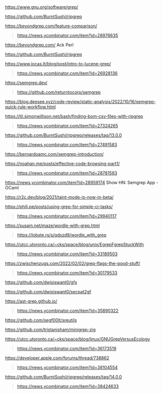 https://www.gnu.org/software/grep/

https://github.com/BurntSushi/ripgrep

https://beyondgrep.com/feature-comparison/
> https://news.ycombinator.com/item?id=28976635

https://beyondgrep.com/ Ack Perl

https://github.com/BurntSushi/ripgrep

https://www.jocas.lt/blog/post/intro-to-lucene-grep/
> https://news.ycombinator.com/item?id=26928136

https://semgrep.dev/
> https://github.com/returntocorp/semgrep

https://blog.deesee.xyz/code-review/static-analysis/2022/10/16/semgrep-quick-rule-workflow.html

https://til.simonwillison.net/bash/finding-bom-csv-files-with-ripgrep
> https://news.ycombinator.com/item?id=27324265

https://github.com/BurntSushi/ripgrep/releases/tag/13.0.0
> https://news.ycombinator.com/item?id=27491583

https://bernardoamc.com/semgrep-introduction/

https://noahan.me/posts/effective-code-browsing-part1/
> https://news.ycombinator.com/item?id=28781583

https://news.ycombinator.com/item?id=28959174 Show HN: Semgrep App - OCaml

https://r2c.dev/blog/2021/taint-mode-is-now-in-beta/

https://phili.pe/posts/using-grep-for-simple-ci-tasks/
> https://news.ycombinator.com/item?id=29940117

https://susam.net/maze/wordle-with-grep.html
> https://lobste.rs/s/qdszd9/wordle_with_grep

https://utcc.utoronto.ca/~cks/space/blog/unix/EgrepFgrepStuckWith
> https://news.ycombinator.com/item?id=33189503

https://zwischenzugs.com/2022/02/02/grep-flags-the-good-stuff/
> https://news.ycombinator.com/item?id=30179533

https://github.com/dwisiswant0/gfx

https://github.com/dwisiswant0/secpat2gf

https://ast-grep.github.io/
> https://news.ycombinator.com/item?id=35890322

https://github.com/segf00lt/sreutils

https://github.com/tristanisham/minigrep-zig

https://utcc.utoronto.ca/~cks/space/blog/linux/GNUGrepVersusEcology
> https://news.ycombinator.com/item?id=36173519

https://developer.apple.com/forums/thread/738862
> https://news.ycombinator.com/item?id=38104554

https://github.com/BurntSushi/ripgrep/releases/tag/14.0.0
> https://news.ycombinator.com/item?id=38424633